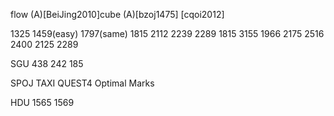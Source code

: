 flow
(A)[BeiJing2010]cube
(A)[bzoj1475]
[cqoi2012]

1325
1459(easy)
1797(same)
1815
2112
2239
2289
1815
3155
1966
2175
2516
2400
2125
2289

SGU  438  242 185

SPOJ  TAXI   QUEST4   Optimal Marks

HDU 1565 1569 
